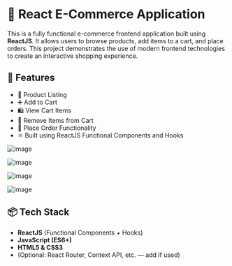 # 🛒 React E-Commerce Application

This is a fully functional e-commerce frontend application built using **ReactJS**. It allows users to browse products, add items to a cart, and place orders. This project demonstrates the use of modern frontend technologies to create an interactive shopping experience.

## 🚀 Features

- 🧾 Product Listing
- ➕ Add to Cart
- 🛍️ View Cart Items
- 🧹 Remove Items from Cart
- 🧾 Place Order Functionality
- ⚛️ Built using ReactJS Functional Components and Hooks

![image](https://github.com/user-attachments/assets/d3a8c7bd-edfd-41dc-8cc7-bc9ffd8b807c)

![image](https://github.com/user-attachments/assets/cd808287-3c0c-41af-a58f-0c79ed37ddcf)

![image](https://github.com/user-attachments/assets/331b38e0-8f49-4e67-a5cb-8e41105b7d86)

![image](https://github.com/user-attachments/assets/b6604f62-7b9d-42c7-ad15-98e4ade99d02)




## 📦 Tech Stack

- **ReactJS** (Functional Components + Hooks)
- **JavaScript (ES6+)**
- **HTML5 & CSS3**
- (Optional: React Router, Context API, etc. — add if used)


